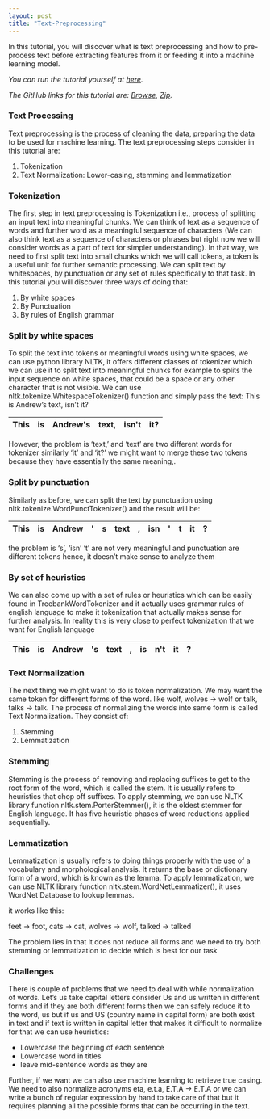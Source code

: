 ```yaml
---
layout: post
title: "Text-Preprocessing" 
---
```


In this tutorial, you will discover what is text preprocessing and how to pre-process text before extracting features from it or feeding it into a machine learning model.

*You can run the tutorial yourself at [here](https://colab.research.google.com/drive/1Yj4PQ1AbjlWuO8OSjpm-gDc0tTFuwkVK?usp=sharing).*

*The GitHub links for this tutorial are: [Browse](https://github.com/gauravchopracg/blog), [Zip](https://github.com/gauravchopracg/blog/archive/master.zip).*

### Text Processing

Text preprocessing is the process of cleaning the data, preparing the data to be used for machine learning. The text preprocessing steps consider in this tutorial are:

1. Tokenization
2. Text Normalization: Lower-casing, stemming and lemmatization

### Tokenization

The first step in text preprocessing is Tokenization i.e., process of splitting an input text into meaningful chunks. We can think of text as a sequence of words and further word as a meaningful sequence of characters (We can also think text as a sequence of characters or phrases but right now we will consider words as a part of text for simpler understanding). In that way, we need to first split text into small chunks which we will call tokens, a token is a useful unit for further semantic processing. We can split text by whitespaces, by punctuation or any set of rules specifically to that task. In this tutorial you will discover three ways of doing that:

1. By white spaces
2. By Punctuation
3. By rules of English grammar

### Split by white spaces

To split the text into tokens or meaningful words using white spaces, we can use python library NLTK, it offers different classes of tokenizer which we can use it to split text into meaningful chunks for example to splits the input sequence on white spaces, that could be a space or any other character that is not visible. We can use nltk.tokenize.WhitespaceTokenizer() function and simply pass the text: This is Andrew’s text, isn’t it?

| This | is  | Andrew's | text, | isn't | it? |
| ---- | --- | -------- | ----- | ----- | --- |

However, the problem is ‘text,’ and ‘text’ are two different words for tokenizer similarly ‘it’ and ‘it?’ we might want to merge these two tokens because they have essentially the same meaning,.

### Split by punctuation

Similarly as before, we can split the text by punctuation using nltk.tokenize.WordPunctTokenizer() and the result will be:


 | This | is  | Andrew |  '  |  s  | text |  ,  | isn |  '  |  t  |  it |  ?  |
 | ---- | --- | ------ | --- | --- | ---- | --- | --- | --- | --- | --- | --- |

the problem is ‘s’, ‘isn’ ‘t’ are not very meaningful and punctuation are different tokens hence, it doesn’t make sense to analyze them

### By set of heuristics

We can also come up with a set of rules or heuristics which can be easily found in TreebankWordTokenizer and it actually uses grammar rules of english language to make it tokenization that actually makes sense for further analysis. In reality this is very close to perfect tokenization that we want for English language

| This |  is | Andrew | 's  | text |  ,  | is  | n't |  it |  ?  |
| ---- | --- | ------ | --- | ---- | --- | --- | --- | --- | --- | 

### Text Normalization

The next thing we might want to do is token normalization. We may want the same token for different forms of the word. like wolf, wolves -> wolf or talk, talks -> talk. The process of normalizing the words into same form is called Text Normalization. They consist of:

1. Stemming
2. Lemmatization

### Stemming

Stemming is the process of removing and replacing suffixes to get to the root form of the word, which is called the stem. It is usually refers to heuristics that chop off suffixes. To apply stemming, we can use NLTK library function nltk.stem.PorterStemmer(), it is the oldest stemmer for English language. It has five heuristic phases of word reductions applied sequentially.

### Lemmatization

Lemmatization is usually refers to doing things properly with the use of a vocabulary and morphological analysis. It returns the base or dictionary form of a word, which is known as the lemma. To apply lemmatization, we can use NLTK library function nltk.stem.WordNetLemmatizer(), it uses WordNet Database to lookup lemmas.

it works like this:

feet -> foot, cats -> cat, wolves -> wolf, talked -> talked

The problem lies in that it does not reduce all forms and we need to try both stemming or lemmatization to decide which is best for our task

### Challenges

There is couple of problems that we need to deal with while normalization of words. Let’s us take capital letters consider Us and us written in different forms and if they are both different forms then we can safely reduce it to the word, us but if us and US (country name in capital form) are both exist in text and if text is written in capital letter that makes it difficult to normalize for that we can use heuristics:

* Lowercase the beginning of each sentence
* Lowercase word in titles
* leave mid-sentence words as they are

Further, if we want we can also use machine learning to retrieve true casing. We need to also normalize acronyms eta, e.t.a, E.T.A -> E.T.A or we can write a bunch of regular expression by hand to take care of that but it requires planning all the possible forms that can be occurring in the text.

